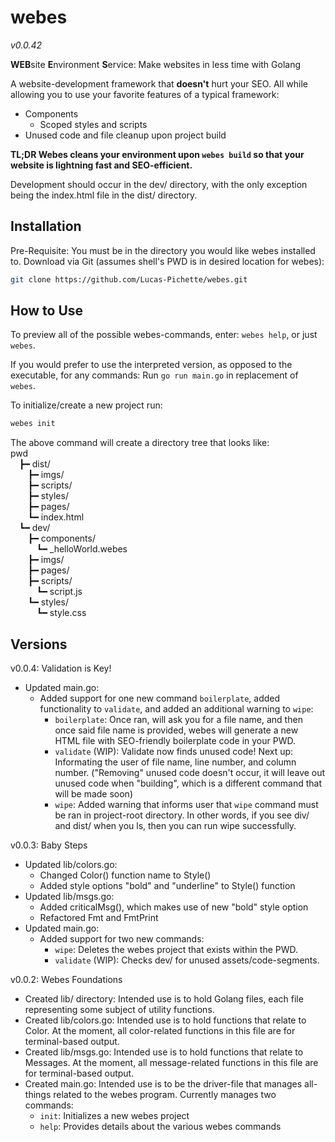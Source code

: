 # webes
_v0.0.42_  
  
**WEB**site **E**nvironment **S**ervice: Make websites in less time with Golang  
  
A website-development framework that **doesn't** hurt your SEO. All while 
allowing you to use your favorite features of a typical framework:  
* Components
  * Scoped styles and scripts
* Unused code and file cleanup upon project build
  
**TL;DR Webes cleans your environment upon `webes build` so that your website is lightning fast and SEO-efficient.**  
  
  
Development should occur in the dev/ directory, with the only exception being 
the index.html file in the dist/ directory.  

## Installation
Pre-Requisite: You must be in the directory you would like webes installed to.
Download via Git (assumes shell's PWD is in desired location for webes):  
```bash
git clone https://github.com/Lucas-Pichette/webes.git
```  

[comment]: <> (TODO: Add Installers for Each System)

## How to Use
To preview all of the possible webes-commands, enter:
`webes help`, or just `webes`. 
  
If you would prefer to use the interpreted version, as opposed to the 
executable, for any commands:
Run `go run main.go` in replacement of `webes`.  
  
To initialize/create a new project run:  
```bash
webes init
```  
  
The above command will create a directory tree that looks like:  
pwd  
&emsp;┣━ dist/  
&emsp;&emsp;┣━ imgs/  
&emsp;&emsp;┣━ scripts/  
&emsp;&emsp;┣━ styles/  
&emsp;&emsp;┣━ pages/  
&emsp;&emsp;┗━ index.html  
&emsp;┗━ dev/  
&emsp;&emsp;┣━ components/  
&emsp;&emsp;&emsp;┗━ _helloWorld.webes  
&emsp;&emsp;┣━ imgs/  
&emsp;&emsp;┣━ pages/  
&emsp;&emsp;┣━ scripts/  
&emsp;&emsp;&emsp;┗━ script.js  
&emsp;&emsp;┗━ styles/  
&emsp;&emsp;&emsp;┗━ style.css  

## Versions
v0.0.4: Validation is Key!
* Updated main.go:
  * Added support for one new command `boilerplate`, added functionality to `validate`, and added an additional warning to `wipe`:
    * `boilerplate`: Once ran, will ask you for a file name, and then once said file name is provided, webes will generate a new HTML file with SEO-friendly boilerplate code in your PWD.
    * `validate` (WIP): Validate now finds unused code! Next up: Informating the user of file name, line number, and column number. ("Removing" unused code doesn't occur, it will leave out unused code when "building", which is a different command that will be made soon)
    * `wipe`: Added warning that informs user that `wipe` command must be ran in project-root directory. In other words, if you see div/ and dist/ when you ls, then you can run wipe successfully.

v0.0.3: Baby Steps
* Updated lib/colors.go:
  * Changed Color() function name to Style()
  * Added style options "bold" and "underline" to Style() function
* Updated lib/msgs.go:
  * Added criticalMsg(), which makes use of new "bold" style option
  * Refactored Fmt and FmtPrint
* Updated main.go:
  * Added support for two new commands:
    * `wipe`: Deletes the webes project that exists within the PWD.
    * `validate` (WIP): Checks dev/ for unused assets/code-segments.
  

v0.0.2: Webes Foundations  
* Created lib/ directory: Intended use is to hold Golang files, each file 
    representing some subject of utility functions.
* Created lib/colors.go: Intended use is to hold functions that relate to 
    Color. At the moment, all color-related functions in this file are for 
    terminal-based output.
* Created lib/msgs.go: Intended use is to hold functions that relate to 
    Messages. At the moment, all message-related functions in this file are for 
    terminal-based output.
* Created main.go: Intended use is to be the driver-file that manages 
    all-things related to the webes program. Currently manages two commands: 
    * `init`: Initializes a new webes project
    * `help`: Provides details about the various webes commands

